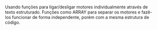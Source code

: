 Usando funções para ligar/desligar motores individualmente através de texto estruturado.
Funções como ARRAY para separar os motores e fazê-los funcionar de forma independente, porém com a mesma estrutura de código.
